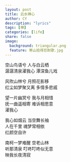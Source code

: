 ```yaml
---
layout: post
title: 云水禅心
author: CY
description: "lyrics"
tags: [禅]
categories: [life]
share: false
image:
  background: triangular.png
  feature: 寒山拾得忍耐歌.jpg
---
```



空山鸟语兮 人与白云栖  
潺潺清泉濯我心 潭深鱼儿戏  

风吹山林兮 月照花影移  
红尘如梦聚又离 多情多悲戚  

望一片幽冥兮 我与月相惜  
抚一曲遥相寄 难诉相思意  
濯我心

我心如烟云 当空舞长袖  
人在千里 魂梦常相依   
红颜空自许  

南柯一梦难醒 空老山林  
听那清泉 叮咚叮咚似无意  
映我长夜清寂  